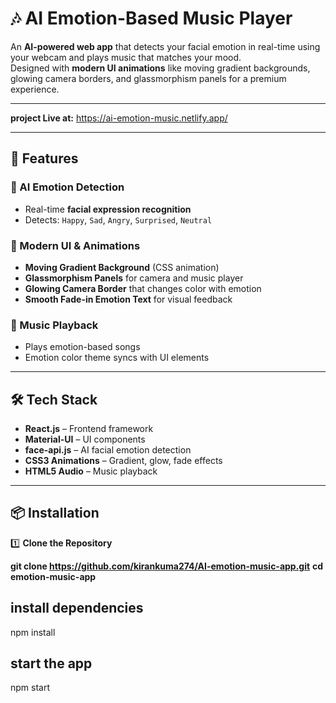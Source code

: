 # 🎶 AI Emotion-Based Music Player

An **AI-powered web app** that detects your facial emotion in real-time using your webcam and plays music that matches your mood.  
Designed with **modern UI animations** like moving gradient backgrounds, glowing camera borders, and glassmorphism panels for a premium experience.

---

**project Live at:** https://ai-emotion-music.netlify.app/

---

## 🚀 Features

### 🎯 AI Emotion Detection
- Real-time **facial expression recognition** 
- Detects: `Happy`, `Sad`, `Angry`, `Surprised`, `Neutral`

### 🎨 Modern UI & Animations
- **Moving Gradient Background** (CSS animation)
- **Glassmorphism Panels** for camera and music player
- **Glowing Camera Border** that changes color with emotion
- **Smooth Fade-in Emotion Text** for visual feedback

### 🎵 Music Playback

- Plays emotion-based songs
- Emotion color theme syncs with UI elements

---

## 🛠 Tech Stack
- **React.js** – Frontend framework
- **Material-UI** – UI components
- **face-api.js** – AI facial emotion detection
- **CSS3 Animations** – Gradient, glow, fade effects
- **HTML5 Audio** – Music playback

---

## 📦 Installation

1️⃣ **Clone the Repository**

**git clone https://github.com/kirankuma274/AI-emotion-music-app.git**
**cd emotion-music-app**

## install dependencies
   npm install

## start the app
   npm start
